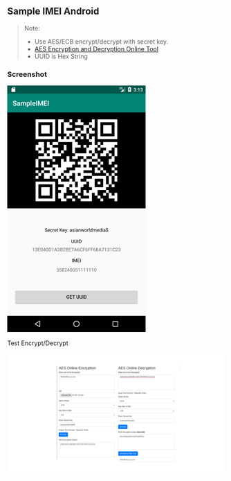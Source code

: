 ## Sample IMEI Android

> Note:
> - Use AES/ECB encrypt/decrypt with secret key.
> - [AES Encryption and Decryption Online Tool](https://www.devglan.com/online-tools/aes-encryption-decryption)
> - UUID is Hex String

### Screenshot

<img width="320" src="https://raw.githubusercontent.com/trungpv1601/SampleIMEIAndroid/master/screenshot/Screenshot_1560500006.png">

Test Encrypt/Decrypt

![alt text](https://raw.githubusercontent.com/trungpv1601/SampleIMEIAndroid/master/screenshot/Screenshot%20from%202019-06-14%2014-48-38.png "Test")